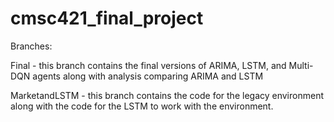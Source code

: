 # cmsc421_final_project

Branches:

Final - this branch contains the final versions of ARIMA, LSTM, and Multi-DQN agents along with analysis comparing ARIMA and LSTM

MarketandLSTM - this branch contains the code for the legacy environment along with the code for the LSTM to work with the environment.
